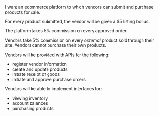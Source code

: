 I want an ecommerce platform to which vendors can submit and purchase products for sale.

For every product submitted, the vendor will be given a $5 listing bonus.

The platform takes 5% commission on every approved order.

Vendors take 5% commission on every *external* product sold through their site.
Vendors cannot purchase their own products.

Vendors will be provided with APIs for the following:
* register vendor information
* create and update products
* initiate receipt of goods
* initiate and approve purchase orders

Vendors will be able to implement interfaces for:
* viewing inventory
* account balances
* purchasing products
